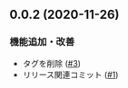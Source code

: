 
<a name="0.0.2"></a>
## 0.0.2 (2020-11-26)

### 機能追加・改善

* タグを削除 ([#3](https://github.com/linecorphat/releaseTest/issues/3))
* リリース関連コミット ([#1](https://github.com/linecorphat/releaseTest/issues/1))


